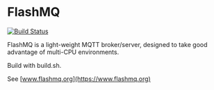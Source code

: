 # FlashMQ
[![Build Status](https://travis-ci.com/halfgaar/FlashMQ.svg?branch=master)](https://travis-ci.com/halfgaar/FlashMQ)

FlashMQ is a light-weight MQTT broker/server, designed to take good advantage of multi-CPU environments.

Build with build.sh.

See [www.flashmq.org](https://www.flashmq.org)
